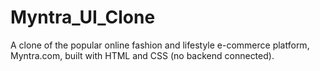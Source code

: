 # Myntra_UI_Clone
A clone of the popular online fashion and lifestyle e-commerce platform, Myntra.com, built with  HTML and CSS (no backend connected).
